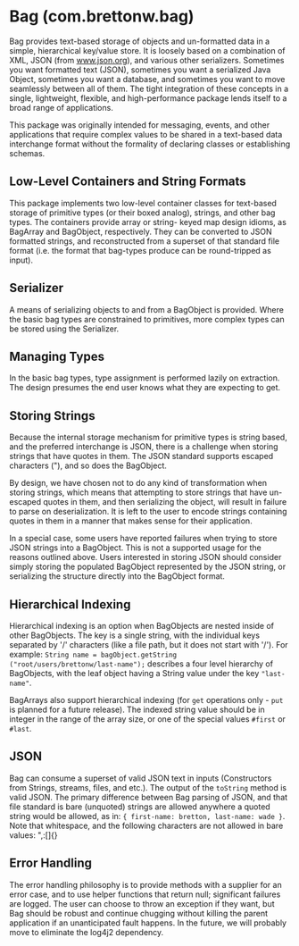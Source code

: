 # Bag (com.brettonw.bag)

Bag provides text-based storage of objects and un-formatted data in a simple, hierarchical key/value
store. It is loosely based on a combination of XML, JSON (from www.json.org), and various other
serializers. Sometimes you want formatted text (JSON), sometimes you want a serialized Java
Object, sometimes you want a database, and sometimes you want to move seamlessly between all of
them. The tight integration of these concepts in a single, lightweight, flexible, and
high-performance package lends itself to a broad range of applications.

This package was originally intended for messaging, events, and other applications that require
complex values to be shared in a text-based data interchange format without the formality of
declaring classes or establishing schemas.

## Low-Level Containers and String Formats
This package implements two low-level container classes for text-based storage of primitive types
(or their boxed analog), strings, and other bag types. The containers provide array or string-
keyed map design idioms, as BagArray and BagObject, respectively. They can be converted to JSON
formatted strings, and reconstructed from a superset of that standard file format (i.e. the
format that bag-types produce can be round-tripped as input).

## Serializer
A means of serializing objects to and from a BagObject is provided. Where the basic bag types
are constrained to primitives, more complex types can be stored using the Serializer.

##  Managing Types
In the basic bag types, type assignment is performed lazily on extraction. The design presumes
the end user knows what they are expecting to get.

## Storing Strings
Because the internal storage mechanism for primitive types is string based, and the preferred
interchange is JSON, there is a challenge when storing strings that have quotes in them. The JSON
standard supports escaped characters (\"), and so does the BagObject.

By design, we have chosen not to do any kind of transformation when storing strings, which means
that attempting to store strings that have un-escaped quotes in them, and then serializing the
object, will result in failure to parse on deserialization. It is left to the user to encode
strings containing quotes in them in a manner that makes sense for their application.

In a special case, some users have reported failures when trying to store JSON strings into a
BagObject. This is not a supported usage for the reasons outlined above. Users interested in
storing JSON should consider simply storing the populated BagObject represented by the JSON
string, or serializing the structure directly into the BagObject format.

## Hierarchical Indexing
Hierarchical indexing is an option when BagObjects are nested inside of other BagObjects. The key
is a single string, with the individual keys separated by '/' characters (like a file path, but
it does not start with '/'). For example: <code>String name =
bagObject.getString ("root/users/brettonw/last-name");</code> describes a four level hierarchy of
BagObjects, with the leaf object having a String value under the key <code>"last-name"</code>.

BagArrays also support hierarchical indexing (for <code>get</code> operations only -
<code>put</code> is planned for a future release). The indexed string value should be in integer
in the range of the array size, or one of the special values <code>#first</code> or
<code>#last</code>.

## JSON
Bag can consume a superset of valid JSON text in inputs (Constructors from Strings, streams,
files, and etc.). The output of the <code>toString</code> method is valid JSON. The primary
difference between Bag parsing of JSON, and that file standard is bare (unquoted) strings are
allowed anywhere a quoted string would be allowed, as in: <code>{ first-name: bretton, last-name:
wade }</code>. Note that whitespace, and the following characters are not allowed in bare
values: ",:[]{}

## Error Handling
The error handling philosophy is to provide methods with a supplier for an error case, and to use
helper functions that return null; significant failures are logged. The user can choose to throw an
exception if they want, but Bag should be robust and continue chugging without killing the parent
application if an unanticipated fault happens. In the future, we will probably move to eliminate
the log4j2 dependency.
